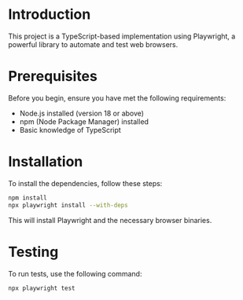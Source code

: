 # Introduction
This project is a TypeScript-based implementation using Playwright, a powerful library to automate and test web browsers.

# Prerequisites
Before you begin, ensure you have met the following requirements:

- Node.js installed (version 18 or above)
- npm (Node Package Manager) installed
- Basic knowledge of TypeScript

# Installation
To install the dependencies, follow these steps:

```bash
npm install
npx playwright install --with-deps
```
This will install Playwright and the necessary browser binaries.

# Testing
To run tests, use the following command:

```bash
npx playwright test
```
